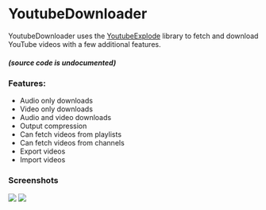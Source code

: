 
# YoutubeDownloader
YoutubeDownloader uses the [YoutubeExplode](https://github.com/Tyrrrz/YoutubeExplode) library to fetch and download YouTube videos with a few additional features.
##### (source code is undocumented)

### Features:
 - Audio only downloads
 - Video only downloads
 - Audio and video downloads
 - Output compression
 - Can fetch videos from playlists
 - Can fetch videos from channels
 - Export videos
 - Import videos 

### Screenshots
![](https://i.ibb.co/x7wxn85/Screenshot-2020-11-05-235150.png)
![](https://i.ibb.co/YLPbNTP/Screenshot-2020-11-05-235540.png)
